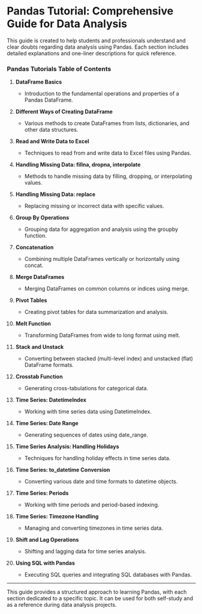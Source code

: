 
# Pandas Tutorial: Comprehensive Guide for Data Analysis

This guide is created to help students and professionals understand and clear doubts regarding data analysis using Pandas. Each section includes detailed explanations and one-liner descriptions for quick reference.

### Pandas Tutorials Table of Contents

1. **DataFrame Basics**
   - Introduction to the fundamental operations and properties of a Pandas DataFrame.

2. **Different Ways of Creating DataFrame**
   - Various methods to create DataFrames from lists, dictionaries, and other data structures.

3. **Read and Write Data to Excel**
   - Techniques to read from and write data to Excel files using Pandas.

4. **Handling Missing Data: fillna, dropna, interpolate**
   - Methods to handle missing data by filling, dropping, or interpolating values.

5. **Handling Missing Data: replace**
   - Replacing missing or incorrect data with specific values.

6. **Group By Operations**
   - Grouping data for aggregation and analysis using the groupby function.

7. **Concatenation**
   - Combining multiple DataFrames vertically or horizontally using concat.

8. **Merge DataFrames**
   - Merging DataFrames on common columns or indices using merge.

9. **Pivot Tables**
   - Creating pivot tables for data summarization and analysis.

10. **Melt Function**
    - Transforming DataFrames from wide to long format using melt.

11. **Stack and Unstack**
    - Converting between stacked (multi-level index) and unstacked (flat) DataFrame formats.

12. **Crosstab Function**
    - Generating cross-tabulations for categorical data.

13. **Time Series: DatetimeIndex**
    - Working with time series data using DatetimeIndex.

14. **Time Series: Date Range**
    - Generating sequences of dates using date_range.

15. **Time Series Analysis: Handling Holidays**
    - Techniques for handling holiday effects in time series data.

16. **Time Series: to_datetime Conversion**
    - Converting various date and time formats to datetime objects.

17. **Time Series: Periods**
    - Working with time periods and period-based indexing.

18. **Time Series: Timezone Handling**
    - Managing and converting timezones in time series data.

19. **Shift and Lag Operations**
    - Shifting and lagging data for time series analysis.

20. **Using SQL with Pandas**
    - Executing SQL queries and integrating SQL databases with Pandas.

---

This guide provides a structured approach to learning Pandas, with each section dedicated to a specific topic. It can be used for both self-study and as a reference during data analysis projects.
